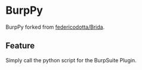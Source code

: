 # BurpPy 
BurpPy forked from [federicodotta/Brida](https://github.com/federicodotta/Brida).
## Feature
Simply call the python script for the BurpSuite Plugin.
